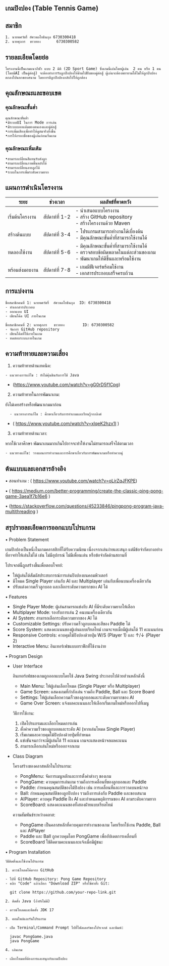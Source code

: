 
## เกมปิงปอง (Table Tennis Game)

## สมาชิก
    1. นายพศวัตริ์ อัศวพลโยธินกุล 6730300418
    2. นายศุภกร  ขาวทอง       6730300582

## รายละเอียดโดยย่อ

    โครงงานนี้เป็นเกมแนวกีฬา แบบ 2 มิติ (2D Sport Game) ซึ่งเกมนี้เล่นโดยผู้เล่น  2 คน หรือ 1 คน (โดยมีAI เป็นคู่ต่อสู้) จะต้องทำการรับลูกปิงปองให้ข้ามไปฝั่งของคู่ต่อสู้ ผู้เล่นจะต้องพยายามโต้ไม่ให้ลูกปิงปองตกลงไปนอกขอบสนาม โดยการตีลูกปิงปองกลับไปให้ถูกต้อง 


## คุณลักษณะและขอบเขต

### คุณลักษณะขั้นต่ำ

    คุณลักษณะขั้นต่ำ 
    •มีระบบUI ในการ Mode การเล่น
    •มีระบบบอกแต้มของตนเองและคู่ต่อสู้
    •การเพิ่มเสียงเพื่อทำให้ดูสมจริงยิ่งขึ้น
    •การให้กรอกชื่อของผู้เล่นก่อนเริ่มเกม

### คุณลักษณะเพิ่มเติม
    •สามารถเปลี่ยนสีแทนรับส่งลูก
    •สามารถเปลี่ยนภาพพื้นหลังได้
    •สามารถเปลี่ยนลายลูกได้
    •ระบบในการเพิ่มระดับความยาก

## แผนการดำเนินโครงงาน


|       ระยะ        | **ช่วงเวลา**   | **ผลลัพธ์ที่คาดหวัง**                                                    |
| --------------- | -------------- | ---------------------------------------------------------------------|
| เริ่มต้นโครงงาน  | สัปดาห์ที่ 1-2 | - นำเสนอแบบโครงงาน<br>- สร้าง GitHub repository<br>- สร้างโครงงานด้วย Maven    |
| สร้างต้นแบบ    | สัปดาห์ที่ 3-4 | - โปรแกรมสามารถทำงานได้เบื่องต้น<br>- มีคุณลักษณะขั้นต่ำที่สามารถใช้งานได้             |
| ทดลองใช้งาน   | สัปดาห์ที่ 5-6 | - มีคุณลักษณะขั้นต่ำที่สามารถใช้งานได้<br>- ตรวจสอบข้อผิดพลาดในแต่ละส่วนของเกม<br>- พัฒนาเกมให้ดีขึ้นและพร้อมใช้งาน   |
| พร้อมส่งมอบงาน | สัปดาห์ที่ 7-8 | - เกมมีฟีเจอร์พร้อมใช้งาน<br>- 	เอกสารประกอบเสร็จครบถ้วน<br>        |

## การแบ่งงาน


    ชื่อสมาชิกคนที่ 1: นายพศวัตริ์  อัศวพลโยธินกุล  ID: 6730300418
	- ทำเอกสารประกอบ
	- ออกแบบ UI
	- เขียนโค้ด UI ภายในเกม
 
    ชื่อสมาชิกคนที่ 2: นายศุภกร   ขาวทอง        ID: 6730300582
    - จัดการ GitHub repository 
    - เขียนโค้ดที่ใช้ภายในเกม
    - ทดสอบระบบภายในเกม


## ความท้าทายและความเสี่ยง

  1. ความท้าทายด้านเทคนิค:
   
    - แนวทางการแก้ไข : ยังไม่คุ้นชินกับการใช้ Java  
-   (https://www.youtube.com/watch?v=gG0rD5f1Cpg)

2. ความท้าทายในการพัฒนาเกม:

  ยังไม่เคยสร้างหรือพัฒนาเกมมาก่อน
  
      - แนวทางการแก้ไข : ศึกษาเกี่ยวกับการทำเกมและเรียนรู้จากลิงค์
 - ( https://www.youtube.com/watch?v=xIqeK2hzx1I )
  
3. ความท้าทายด้านเวลา:
  
  หากใช้เวลาศึกษา พัฒนาเกมมากเกินไปอาจจะทำให้งานไม่สามารถเสร็จได้ตามเวลา

    - แนวทางแก้ไข: วางแผนการทำงานและการศึกษาเกี่ยวกับการพัฒนาเกมหรือทำควบคู่

## ต้นแบบและเอกสารอ้างอิง

•	สอนทำเกม :  ( https://www.youtube.com/watch?v=oLirZqJFKPE) 

•	( https://medium.com/better-programming/create-the-classic-ping-pong-game-3aea1f7b16e6 )


•	(https://stackoverflow.com/questions/45233846/pingpong-program-java-multithreading )

## สรุปรายละเอียดการออกแบบโปรแกรม

•   Problem Statement

  เกมปิงปองเป็นหนึ่งในเกมคลาสสิกที่ได้รับความนิยม เนื่องจากเล่นง่ายและสนุก แต่มีข้อจำกัดบางอย่างที่อาจทำให้เล่นไม่ได้ เช่น ไม่มีอุปกรณ์ ไม่มีเพื่อนเล่น หรือข้อจำกัดด้านสถานที่

  โปรเจกต์นี้ถูกสร้างขึ้นเพื่อตอบโจทย์:

  - ให้ผู้เล่นได้สัมผัสประสบการณ์การเล่นปิงปองบนคอมพิวเตอร์
  - มีโหมด Single Player เล่นกับ AI และ Multiplayer เล่นกับเพื่อนบนเครื่องเดียวกัน
  - ปรับแต่งความเร็วลูกบอล และเลือกระดับความยากของ AI ได้

•   Features

  - Single Player Mode: ผู้เล่นสามารถแข่งกับ AI ที่มีระดับความยากให้เลือก
  - Multiplayer Mode: รองรับการเล่น 2 คนบนเครื่องเดียวกัน
  - AI System: สามารถเลือกระดับความยากของ AI ได้
  - Customizable Settings: ปรับความเร็วลูกบอลและสีของ Paddle ได้
  - Score System: แสดงคะแนนของผู้เล่นแบบเรียลไทม์ เกมจะจบเมื่อมีผู้เล่นได้ 11 คะแนนก่อน
  - Responsive Controls: ควบคุมไม้ปิงปองด้วยปุ่ม W/S (Player 1) และ ↑/↓ (Player 2)
  - Interactive Menu: อินเทอร์เฟซแบบกราฟิกที่ใช้งานง่าย

•   Program Design
  
  - User Interface 
    
    อินเทอร์เฟซของเกมถูกออกแบบโดยใช้ Java Swing ประกอบไปด้วยส่วนหลักดังนี้

    - Main Menu: ให้ผู้เล่นเลือกโหมด (Single Player หรือ Multiplayer)
    - Game Screen: แสดงเกมที่กำลังเล่น รวมถึง Paddle, Ball และ Score Board
    - Settings: ให้ผู้เล่นเลือกความเร็วของลูกบอลและระดับความยากของ AI
    - Game Over Screen: แจ้งผลคะแนนและให้เลือกเริ่มเกมใหม่หรือออกไปที่เมนู

    วิธีการใช้งาน:

    1. เปิดโปรแกรมและเลือกโหมดการเล่น
    2. ตั้งค่าความเร็วของลูกบอลและระดับ AI (หากเล่นโหมด Single Player)
    3. เริ่มเกมและควบคุมไม้ปิงปองด้วยปุ่มที่กำหนด
    4. แข่งขันจนกว่าจะมีผู้เล่นได้ 11 คะแนน เกมจะแสดงหน้าจอผลคะแนน
    5. สามารถเลือกเล่นใหม่หรือออกจากเกม

  - Class Diagram

    โครงสร้างของคลาสหลักในโปรแกรม:

    - PongMenu: จัดการเมนูหลักและการตั้งค่าต่างๆ ของเกม
    - PongGame: ควบคุมการเล่นเกม รวมถึงการเคลื่อนที่ของลูกบอลและ Paddle
    - Paddle: กำหนดคุณสมบัติของไม้ปิงปอง เช่น การเคลื่อนที่และการวาดบนหน้าจอ
    - Ball: กำหนดคุณสมบัติของลูกปิงปอง รวมถึงการเด้งกับ Paddle และขอบสนาม
    - AIPlayer: ควบคุม Paddle ฝั่ง AI และกำหนดพฤติกรรมของ AI ตามระดับความยาก
    - ScoreBoard: แสดงคะแนนของทั้งสองฝ่ายแบบเรียลไทม์

    ความสัมพันธ์ระหว่างคลาส:

    - PongGame เป็นคลาสหลักที่ควบคุมการทำงานของเกม โดยเรียกใช้งาน Paddle, Ball และ AIPlayer
    - Paddle และ Ball ถูกควบคุมโดย PongGame เพื่ออัปเดตการเคลื่อนที่
    - ScoreBoard ใช้ติดตามคะแนนและแจ้งเมื่อมีผู้ชนะ

•   Program Installation

    วิธีติดตั้งและใช้งานโปรแกรม

    1. ดาวน์โหลดโค้ดจาก GitHub
    
    - ไปที่ GitHub Repository: Pong Game Repository
    - คลิก "Code" แล้วเลือก "Download ZIP" หรือใช้คำสั่ง Git:
      
      git clone https://github.com/your-repo-link.git

    2. ติดตั้ง Java (ถ้ายังไม่มี)

    - ดาวน์โหลดและติดตั้ง JDK 17

    3. คอมไพล์และรันโปรแกรม

    - เปิด Terminal/Command Prompt ไปที่โฟลเดอร์ของโปรเจกต์ และพิมพ์:
      
      javac PongGame.java
      java PongGame

    4. เล่นเกม

    - เลือกโหมดที่ต้องการและสนุกกับเกมปิงปอง





  